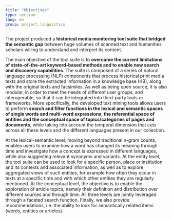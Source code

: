 ```yaml
---
title: "Objectives"
type: section
lang: en
group: project.linguistics
---
```


The project produced a **historical media monitoring tool suite that bridged the semantic gap** between huge volumes of scanned text and humanities scholars willing to understand and interpret its content. 

<!-- more -->


The main objective of the tool suite is to **overcome the current limitations of state-of-the-art keyword-based methods and to enable new search and discovery capabilities**. The suite is composed of a series of natural language processing (NLP) components that process historical print media texts and store the extracted information in a knowledge base (KB), along with the original texts and facsimiles. As well as being open source, it is also modular, in order to meet the needs of different user groups, and interoperable, so that it can be integrated into third-party tools or frameworks.
More specifically, the developed text mining tools allows users to perform **search and filter functions in the lexical and semantic spaces of single words and multi-word expressions, the referential space of entities and the conceptual space of topics/categories of pages and documents**, while taking into account the temporal dimension that cuts across all these levels and the different languages present in our collection.

At the lexical-semantic level, moving beyond traditional n-gram counts, enables users to examine how a word has changed its meaning through time and investigate how a concept is expressed in different languages, while also suggesting relevant synonyms and variants. At the entity level, the tool suite can be used to look for a specific person, place or institution and its contexts and associated information, as well as to explore aggregated views of such entities, for example how often they occur in texts at a specific time and with which other entities they are regularly mentioned. At the conceptual level, the objective is to enable the exploration of article topics, namely their definition and distribution over different sources and through time. All three levels are jointly leveraged through a faceted search function. Finally, we also provide recommendations, i.e. the ability to look for semantically related items (words, entities or articles).
